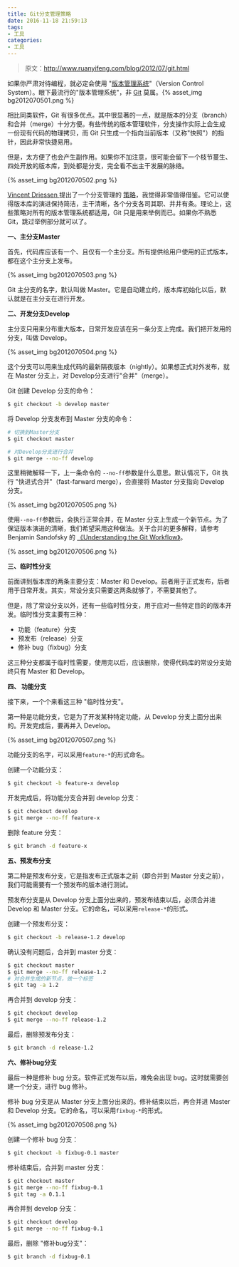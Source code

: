 ```yaml
---
title: Git分支管理策略
date: 2016-11-18 21:59:13
tags:
- 工具
categories:
- 工具
---
```


> 原文：http://www.ruanyifeng.com/blog/2012/07/git.html

如果你严肃对待编程，就必定会使用 "[版本管理系统](http://www.ruanyifeng.com/blog/2008/12/a_visual_guide_to_version_control.html)"（Version Control System）。眼下最流行的"版本管理系统"，非 [Git](http://git-scm.com/) 莫属。{% asset_img bg2012070501.png %}<!--more-->

相比同类软件，Git 有很多优点。其中很显著的一点，就是版本的分支（branch）和合并（merge）十分方便。有些传统的版本管理软件，分支操作实际上会生成一份现有代码的物理拷贝，而 Git 只生成一个指向当前版本（又称"快照"）的指针，因此非常快捷易用。

但是，太方便了也会产生副作用。如果你不加注意，很可能会留下一个枝节蔓生、四处开放的版本库，到处都是分支，完全看不出主干发展的脉络。

{% asset_img bg2012070502.png %}

[Vincent Driessen ](http://nvie.com/)提出了一个分支管理的 [策略](http://nvie.com/posts/a-successful-git-branching-model/)，我觉得非常值得借鉴。它可以使得版本库的演进保持简洁，主干清晰，各个分支各司其职、井井有条。理论上，这些策略对所有的版本管理系统都适用，Git 只是用来举例而已。如果你不熟悉 Git，跳过举例部分就可以了。

**一、主分支Master**

首先，代码库应该有一个、且仅有一个主分支。所有提供给用户使用的正式版本，都在这个主分支上发布。

{% asset_img bg2012070503.png %}

Git 主分支的名字，默认叫做 Master。它是自动建立的，版本库初始化以后，默认就是在主分支在进行开发。

**二、开发分支Develop**

主分支只用来分布重大版本，日常开发应该在另一条分支上完成。我们把开发用的分支，叫做 Develop。

{% asset_img bg2012070504.png %}

这个分支可以用来生成代码的最新隔夜版本（nightly）。如果想正式对外发布，就在 Master 分支上，对 Develop分支进行"合并"（merge）。

Git 创建 Develop 分支的命令：

```Bash
$ git checkout -b develop master
```

将 Develop 分支发布到 Master 分支的命令：

```Bash
# 切换到Master分支
$ git checkout master

# 对Develop分支进行合并
$ git merge --no-ff develop
```

这里稍微解释一下，上一条命令的 `--no-ff`参数是什么意思。默认情况下，Git 执行 "快进式合并"（fast-farward merge），会直接将 Master 分支指向 Develop 分支。

{% asset_img bg2012070505.png %}

使用`--no-ff`参数后，会执行正常合并，在 Master 分支上生成一个新节点。为了保证版本演进的清晰，我们希望采用这种做法。关于合并的更多解释，请参考 Benjamin Sandofsky 的 [《Understanding the Git Workflow》](http://sandofsky.com/blog/git-workflow.html)。

{% asset_img bg2012070506.png %}

**三、临时性分支**

前面讲到版本库的两条主要分支：Master 和 Develop。前者用于正式发布，后者用于日常开发。其实，常设分支只需要这两条就够了，不需要其他了。

但是，除了常设分支以外，还有一些临时性分支，用于应对一些特定目的的版本开发。临时性分支主要有三种：

* 功能（feature）分支
* 预发布（release）分支
* 修补 bug（fixbug）分支

这三种分支都属于临时性需要，使用完以后，应该删除，使得代码库的常设分支始终只有 Master 和 Develop。

**四、 功能分支**

接下来，一个个来看这三种 "临时性分支"。

第一种是功能分支，它是为了开发某种特定功能，从 Develop 分支上面分出来的。开发完成后，要再并入 Develop。

{% asset_img bg2012070507.png %}

功能分支的名字，可以采用`feature-*`的形式命名。

创建一个功能分支：

```Bash
$ git checkout -b feature-x develop
```

开发完成后，将功能分支合并到 develop 分支：

```Bash
$ git checkout develop
$ git merge --no-ff feature-x
```

删除 feature 分支：

```Bash
$ git branch -d feature-x
```

**五、预发布分支**

第二种是预发布分支，它是指发布正式版本之前（即合并到 Master 分支之前），我们可能需要有一个预发布的版本进行测试。

预发布分支是从 Develop 分支上面分出来的，预发布结束以后，必须合并进 Develop 和 Master 分支。它的命名，可以采用`release-*`的形式。

创建一个预发布分支：

```Bash
$ git checkout -b release-1.2 develop
```

确认没有问题后，合并到 master 分支：

```Bash
$ git checkout master
$ git merge --no-ff release-1.2
# 对合并生成的新节点，做一个标签
$ git tag -a 1.2
```

再合并到 develop 分支：

```Bash
$ git checkout develop
$ git merge --no-ff release-1.2
```

最后，删除预发布分支：

```Bash
$ git branch -d release-1.2
```

**六、修补bug分支**

最后一种是修补 bug 分支。软件正式发布以后，难免会出现 bug。这时就需要创建一个分支，进行 bug 修补。

修补 bug 分支是从 Master 分支上面分出来的。修补结束以后，再合并进 Master 和 Develop 分支。它的命名，可以采用`fixbug-*`的形式。

{% asset_img bg2012070508.png %}

创建一个修补 bug 分支：

```Bash
$ git checkout -b fixbug-0.1 master
```

修补结束后，合并到 master 分支：

```Bash
$ git checkout master
$ git merge --no-ff fixbug-0.1
$ git tag -a 0.1.1
```

再合并到 develop 分支：

```Bash
$ git checkout develop
$ git merge --no-ff fixbug-0.1
```

最后，删除 "修补bug分支"：

```Bash
$ git branch -d fixbug-0.1
```
